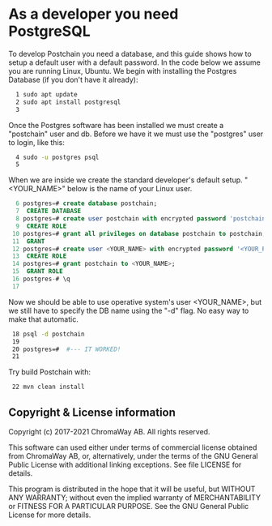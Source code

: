 # As a developer you need PostgreSQL

To develop Postchain you need a database, and this guide shows how to setup a default user with a default password. 
In the code below we assume you are running Linux, Ubuntu. We begin with installing the Postgres Database (if you don't have it already):

```bash
  1 sudo apt update
  2 sudo apt install postgresql
  3
```

Once the Postgres software has been installed we must create a "postchain" user and db. Before we have it we must use the "postgres" user to login, like this:

```bash
  4 sudo -u postgres psql  
  5
```

When we are inside we create the standard developer's default setup. "<YOUR_NAME>" below is the name of your Linux user.

```sql
  6 postgres=# create database postchain;
  7  CREATE DATABASE
  8 postgres=# create user postchain with encrypted password 'postchain';
  9  CREATE ROLE
 10 postgres=# grant all privileges on database postchain to postchain;
 11  GRANT
 12 postgres=# create user <YOUR_NAME> with encrypted password '<YOUR_PW>';
 13  CREATE ROLE
 14 postgres=# grant postchain to <YOUR_NAME>;
 15  GRANT ROLE
 16 postgres-# \q
 17
```

Now we should be able to use operative system's user <YOUR_NAME>, but we still have to specify the DB name using the "-d" flag. No easy way to make that automatic.

```bash 
 18 psql -d postchain    
 19
 20 postgres=#  #--- IT WORKED!
 21
```

Try build Postchain with:

```bash 
 22 mvn clean install
```


## Copyright & License information

Copyright (c) 2017-2021 ChromaWay AB. All rights reserved.

This software can used either under terms of commercial license
obtained from ChromaWay AB, or, alternatively, under the terms
of the GNU General Public License with additional linking exceptions.
See file LICENSE for details.

This program is distributed in the hope that it will be useful,
but WITHOUT ANY WARRANTY; without even the implied warranty of
MERCHANTABILITY or FITNESS FOR A PARTICULAR PURPOSE.  See the
GNU General Public License for more details.

